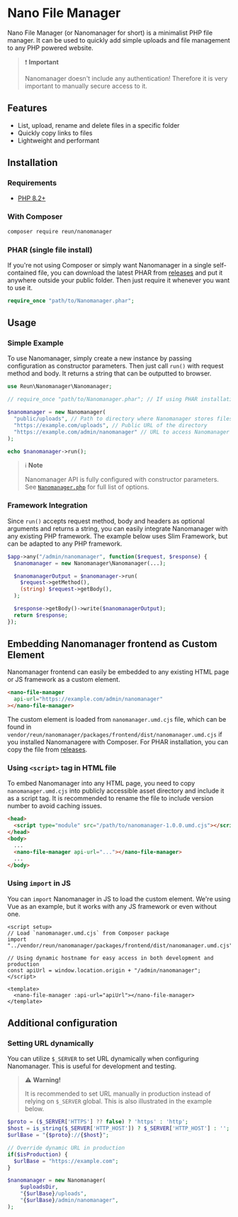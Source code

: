 # Nano File Manager

Nano File Manager (or Nanomanager for short) is a minimalist PHP file manager.
It can be used to quickly add simple uploads and file management to any PHP
powered website.

> ❗ **Important**
>
> Nanomanager doesn't include any authentication! Therefore it is very important
> to manually secure access to it.

## Features

- List, upload, rename and delete files in a specific folder
- Quickly copy links to files
- Lightweight and performant

## Installation

### Requirements

- [PHP 8.2+](https://www.php.net/supported-versions.php)

### With Composer

```sh
composer require reun/nanomanager
```

### PHAR (single file install)

If you're not using Composer or simply want Nanomanager in a single
self-contained file, you can download the latest PHAR from
[releases](https://github.com/ReunMedia/nanomanager/releases) and put it
anywhere outside your public folder. Then just require it whenever you want to
use it.

```php
require_once "path/to/Nanomanager.phar";
```

## Usage

### Simple Example

To use Nanomanager, simply create a new instance by passing configuration as
constructor parameters. Then just call `run()` with request method and body. It
returns a string that can be outputted to browser.

```php
use Reun\Nanomanager\Nanomanager;

// require_once "path/to/Nanomanager.phar"; // If using PHAR installation

$nanomanager = new Nanomanager(
  "public/uploads", // Path to directory where Nanomanager stores files
  "https://example.com/uploads", // Public URL of the directory
  "https://example.com/admin/nanomanager" // URL to access Nanomanager
);

echo $nanomanager->run();
```

> ℹ️ **Note**
>
> Nanomanager API is fully configured with constructor parameters. See
> [`Nanomanager.php`](packages/php/src/Nanomanager/Nanomanager.php) for full
> list of options.

### Framework Integration

Since `run()` accepts request method, body and headers as optional arguments and
returns a string, you can easily integrate Nanomanager with any existing PHP
framework. The example below uses Slim Framework, but can be adapted to any PHP
framework.

```php
$app->any("/admin/nanomanager", function($request, $response) {
  $nanomanager = new Nanomanager\Nanomanager(...);

  $nanomanagerOutput = $nanomanager->run(
    $request->getMethod(),
    (string) $request->getBody(),
  );

  $response->getBody()->write($nanomanagerOutput);
  return $response;
});
```

## Embedding Nanomanager frontend as Custom Element

Nanomanager frontend can easily be embedded to any existing HTML page or JS
framework as a custom element.

```html
<nano-file-manager
  api-url="https://example.com/admin/nanomanager"
></nano-file-manager>
```

The custom element is loaded from `nanomanager.umd.cjs` file, which can be found
in `vendor/reun/nanomanager/packages/frontend/dist/nanomanager.umd.cjs` if you
installed Nanomanagere with Composer. For PHAR installation, you can copy the
file from [releases](https://github.com/ReunMedia/nanomanager/releases).

### Using `<script>` tag in HTML file

To embed Nanomanager into any HTML page, you need to copy `nanomanager.umd.cjs`
into publicly accessible asset directory and include it as a script tag. It is
recommended to rename the file to include version number to avoid caching
issues.

```html
<head>
  <script type="module" src="/path/to/nanomanager-1.0.0.umd.cjs"></script>
</head>
<body>
  ...
  <nano-file-manager api-url="..."></nano-file-manager>
  ...
</body>
```

### Using `import` in JS

You can `import` Nanomanager in JS to load the custom element. We're using Vue
as an example, but it works with any JS framework or even without one.

```vue
<script setup>
// Load `nanomanager.umd.cjs` from Composer package
import "../vendor/reun/nanomanager/packages/frontend/dist/nanomanager.umd.cjs";

// Using dynamic hostname for easy access in both development and production
const apiUrl = window.location.origin + "/admin/nanomanager";
</script>

<template>
  <nano-file-manager :api-url="apiUrl"></nano-file-manager>
</template>
```

## Additional configuration

### Setting URL dynamically

You can utilize `$_SERVER` to set URL dynamically when configuring Nanomanager.
This is useful for development and testing.

> ⚠️ **Warning!**
>
> It is recommended to set URL manually in production instead of relying on
> `$_SERVER` global. This is also illustrated in the example below.

```php
$proto = ($_SERVER['HTTPS'] ?? false) ? 'https' : 'http';
$host = is_string($_SERVER['HTTP_HOST']) ? $_SERVER['HTTP_HOST'] : '';
$urlBase = "{$proto}://{$host}";

// Override dynamic URL in production
if($isProduction) {
  $urlBase = "https://example.com";
}

$nanomanager = new Nanomanager(
    $uploadsDir,
    "{$urlBase}/uploads",
    "{$urlBase}/admin/nanomanager",
);
```
